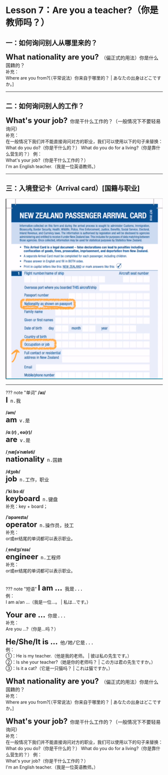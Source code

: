 # Lesson 7：Are you a teacher?（你是教师吗？）


## 一：如何询问别人从哪里来的？

<font size=5>**What nationality are you?**</font>&nbsp;&nbsp;<font size=4>`（偏正式的用法）你是什么国籍的？`</font><br>
补充：<br>
Where are you from?[（平常说法）你来自于哪里的？ | あなたの出身はどこですか。]<br>


---
## 二：如何询问别人的工作？

<font size=5>**What's your job?**</font>&nbsp;&nbsp;<font size=4>`你是干什么工作的？（一般情况下不要轻易询问）`</font><br>
补充：<br>
在一般情况下我们并不能直接询问对方的职业，我们可以使用以下的句子来替换：<br>
What do you do?（你是干什么的？）
What do you do for a living?（你是靠什么营生的？）
例：<br>
What's your job?（你是干什么工作的？）<br>
I'm an English teacher.（我是一位英语教师。）<br>


---
## 三：入境登记卡（Arrival card）[国籍与职业]

![](../img/Frist/Lesson-7/Lesson-7_01.png)


---
??? note "单词"
    **/aɪ/**<br>
    <font size=5>**I**</font>&nbsp;&nbsp;<font size=4>`n.我`</font><br>
    <br>
    **/əm/**<br>
    <font size=5>**am**</font>&nbsp;&nbsp;<font size=4>`v.是`</font><br>
    <br>
    **/ɑː(r) , eə(r)/**<br>
    <font size=5>**are**</font>&nbsp;&nbsp;<font size=4>`v.是`</font><br>
    <br>
    **/ˌnæʃəˈnæləti/**<br>
    <font size=5>**nationality**</font>&nbsp;&nbsp;<font size=4>`n.国籍`</font><br>
    <br>
    **/dʒɒb/**<br>
    <font size=5>**job**</font>&nbsp;&nbsp;<font size=4>`n.工作，职业`</font><br>
    <br>
    **/ˈkiːbɔːd/**<br>
    <font size=5>**keyboard**</font>&nbsp;&nbsp;<font size=4>`n.键盘`</font><br>
    补充：key + board；<br>
    <br>
    **/ˈɒpəreɪtə/**<br>
    <font size=5>**operator**</font>&nbsp;&nbsp;<font size=4>`n.操作员，技工`</font><br>
    补充：<br>
    or或er结尾的单词都可以表示职业。<br>
    <br>
    **/ˌendʒɪˈnɪə/**<br>
    <font size=5>**engineer**</font>&nbsp;&nbsp;<font size=4>`n.工程师`</font><br>
    补充：<br>
    or或er结尾的单词都可以表示职业。<br>
    <br>



??? note "短语"
    <font size=5>**I am ...**</font>&nbsp;&nbsp;<font size=4>`我是...`</font><br>
    例：<br>
    I am a/an ...（我是一位...。 | 私は…です。）<br>
    <br>
    <font size=5>**Your are ...**</font>&nbsp;&nbsp;<font size=4>`你是...`</font><br>
    补充：<br>
    Are you ...?（你是...吗？）<br>
    <br>
    <font size=5>**He/She/It is ...**</font>&nbsp;&nbsp;<font size=4>`他/她/它是...`</font><br>
    例：<br>
    ①：He is my teacher.（他是我的老师。 | 彼は私の先生です。）<br>
    ②：Is she your teacher?（她是你的老师吗？ | この方は君の先生ですか。）<br>
    ③：Is it a cat?（它是一只猫吗？ | これは猫ですか。）<br>
    <br>
    <font size=5>**What nationality are you?**</font>&nbsp;&nbsp;<font size=4>`（偏正式的用法）你是什么国籍的？`</font><br>
    补充：<br>
    Where are you from?[（平常说法）你来自于哪里的？ | あなたの出身はどこですか。]<br>
    <br>
    <font size=5>**What's your job?**</font>&nbsp;&nbsp;<font size=4>`你是干什么工作的？（一般情况下不要轻易询问）`</font><br>
    补充：<br>
    在一般情况下我们并不能直接询问对方的职业，我们可以使用以下的句子来替换：<br>
    What do you do?（你是干什么的？）
    What do you do for a living?（你是靠什么营生的？）
    例：<br>
    What's your job?（你是干什么工作的？）<br>
    I'm an English teacher.（我是一位英语教师。）<br>
    <br>

